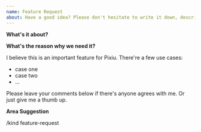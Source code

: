 ```yaml
---
name: Feature Request
about: Have a good idea? Please don't hesitate to write it down, describe the new feature.
---
```


**What's it about?**
<!--
A clear and concise description of what this feature request is.
-->

**What's the reason why we need it?**
<!--
Please tell us if you think it's a necessary feature for Pixiu. Give us as many details about it as you can. 
Two or more use cases might be very helpful when other contributors try to go through this request. If you have some references,
please just add it below.
-->

I believe this is an important feature for Pixiu. There're a few use cases:

* case one
* case two
* ...

Please leave your comments below if there's anyone agrees with me. Or just give me a thumb up.

**Area Suggestion**
<!--
In order to have a clear issue list, giving an accuracy area is necessary. If you are not sure about it, please just leave it alone.

You can find some possible areas below. Please attention, sometimes crossing multiple areas might be possible. So, you 
can keep one or more areas in this issue.

> /area alerting
> /area api
> /area apiserver
> /area app-management
> /area audit
> /area console
> /area devops
> /area documentation
> /area edge
> /area iam
> /area installation
> /area logging
> /area microservice
> /area monitoring
> /area multicluster
> /area networking
> /area notification
> /area observability
> /area performance
> /area security
> /area storage
> /area test
> /area upgrade
-->

/kind feature-request
